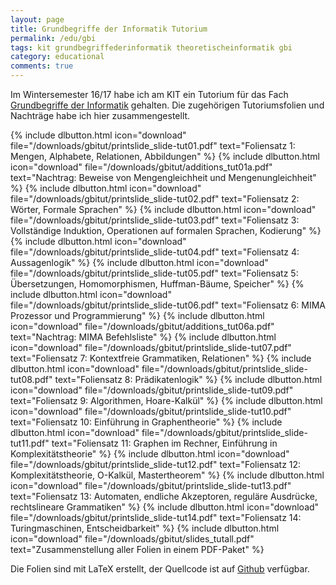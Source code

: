 ```yaml
---
layout: page
title: Grundbegriffe der Informatik Tutorium
permalink: /edu/gbi
tags: kit grundbegriffederinformatik theoretischeinformatik gbi
category: educational
comments: true
---
```


Im Wintersemester 16/17 habe ich am KIT ein Tutorium für das Fach 
[Grundbegriffe der Informatik](http://asr.anthropomatik.kit.edu/28_247.php)
gehalten. Die zugehörigen Tutoriumsfolien und Nachträge habe ich hier
zusammengestellt.

{% include dlbutton.html icon="download" file="/downloads/gbitut/printslide_slide-tut01.pdf" text="Foliensatz 1: Mengen, Alphabete, Relationen, Abbildungen" %}
{% include dlbutton.html icon="download" file="/downloads/gbitut/additions_tut01a.pdf" text="Nachtrag: Beweise von Mengengleichheit und Mengenungleichheit" %}
{% include dlbutton.html icon="download" file="/downloads/gbitut/printslide_slide-tut02.pdf" text="Foliensatz 2: Wörter, Formale Sprachen" %}
{% include dlbutton.html icon="download" file="/downloads/gbitut/printslide_slide-tut03.pdf" text="Foliensatz 3: Vollständige Induktion, Operationen auf formalen Sprachen, Kodierung" %}
{% include dlbutton.html icon="download" file="/downloads/gbitut/printslide_slide-tut04.pdf" text="Foliensatz 4: Aussagenlogik" %}
{% include dlbutton.html icon="download" file="/downloads/gbitut/printslide_slide-tut05.pdf" text="Foliensatz 5: Übersetzungen, Homomorphismen, Huffman-Bäume, Speicher" %}
{% include dlbutton.html icon="download" file="/downloads/gbitut/printslide_slide-tut06.pdf" text="Foliensatz 6: MIMA Prozessor und Programmierung" %}
{% include dlbutton.html icon="download" file="/downloads/gbitut/additions_tut06a.pdf" text="Nachtrag: MIMA Befehlsliste" %}
{% include dlbutton.html icon="download" file="/downloads/gbitut/printslide_slide-tut07.pdf" text="Foliensatz 7: Kontextfreie Grammatiken, Relationen" %}
{% include dlbutton.html icon="download" file="/downloads/gbitut/printslide_slide-tut08.pdf" text="Foliensatz 8: Prädikatenlogik" %}
{% include dlbutton.html icon="download" file="/downloads/gbitut/printslide_slide-tut09.pdf" text="Foliensatz 9: Algorithmen, Hoare-Kalkül" %}
{% include dlbutton.html icon="download" file="/downloads/gbitut/printslide_slide-tut10.pdf" text="Foliensatz 10: Einführung in Graphentheorie" %}
{% include dlbutton.html icon="download" file="/downloads/gbitut/printslide_slide-tut11.pdf" text="Foliensatz 11: Graphen im Rechner, Einführung in Komplexitätstheorie" %}
{% include dlbutton.html icon="download" file="/downloads/gbitut/printslide_slide-tut12.pdf" text="Foliensatz 12: Komplexitätstheorie, O-Kalkül, Mastertheorem" %}
{% include dlbutton.html icon="download" file="/downloads/gbitut/printslide_slide-tut13.pdf" text="Foliensatz 13: Automaten, endliche Akzeptoren, reguläre Ausdrücke, rechtslineare Grammatiken" %}
{% include dlbutton.html icon="download" file="/downloads/gbitut/printslide_slide-tut14.pdf" text="Foliensatz 14: Turingmaschinen, Entscheidbarkeit" %}
{% include dlbutton.html icon="download" file="/downloads/gbitut/slides_tutall.pdf" text="Zusammenstellung aller Folien in einem PDF-Paket" %}

Die Folien sind mit LaTeX erstellt, der Quellcode ist auf
[Github](https://github.com/lukasbach/gbitutbeamer)
verfügbar.